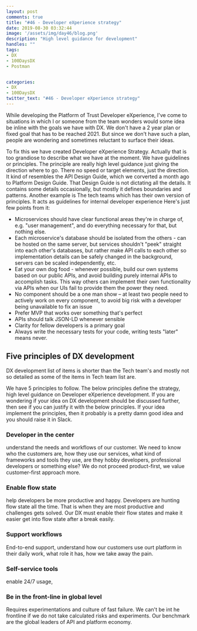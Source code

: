 ```yaml
---
layout: post
comments: true
title: "#46 - Developer eXperience strategy"
date: 2019-08-30 03:32:44
image: '/assets/img/day46/blog.png'
description: "High level guidance for development"
handles: "" 
tags:
- DX 
- 100DaysDX
- Postman


categories:
- DX
- 100DaysDX
twitter_text: "#46 - Developer eXperience strategy"
---
```


While developing the Platform of Trust Developer eXperience, I've come to situations in which I or someone from the team wonders would some idea be inline with the goals we have with DX. We don't have a 2 year plan or fixed goal that has to be reached 2021. But since we don't have such a plan, people are wondering and sometimes reluctant to surface their ideas. 

To fix this we have created Developer eXperience Strategy. Actually that is too grandiose to describe what we have at the moment. We have guidelines or principles. The principle are really high level guidance just giving the direction where to go. There no speed or target elements, just the direction. It kind of resembles the API Design Guide, which we corverted a month ago to Platform Design Guide. That Design Guide is not dictating all the details. It contains some details occasionally, but mostly it defines boundaries and patterns. Another example is The tech teams which has their own version of principles. It acts as guidelines for internal developer experience Here's just few points from it: 

- Microservices should have clear functional areas they're in charge of, e.g. "user management", and do everything necessary for that, but nothing else.
- Each microservice's database should be isolated from the others - can be hosted on the same server, but services shouldn't "peek" straight into each other's databases, but rather make API calls to each other so implementation details can be safely changed in the background, servers can be scaled independently, etc.
- Eat your own dog food - whenever possible, build our own systems based on our public APIs, and avoid building purely internal APIs to accomplish tasks. This way others can implement their own functionality via APIs when our UIs fail to provide them the power they need.
- No component should be a one man show – at least two people need to actively work on every component, to avoid big risk with a developer being unavailable to fix an issue
- Prefer MVP that works over something that's perfect
- APIs should talk JSON-LD whenever sensible
- Clarity for fellow developers is a primary goal
- Always write the necessary tests for your code, writing tests "later" means never.

## Five principles of DX development 

DX development list of items is shorter than the Tech team's and mostly not so detailed as some of the items in Tech team list are. 

We have 5 principles to follow. The below principles define the strategy, high level guidance on Developer eXperience development. If you are wondering if your idea on DX development should be discussed further, then see if you can justify it with the below principles. If your idea implement the principles, then it probably is a pretty damn good idea and you should raise it in Slack. 

### Developer in the center

understand the needs and workflows of our customer. We need to know who the customers are, how they use our services, what kind of frameworks and tools they use, are they hobby developers, professional developers or something else? We do not proceed product-first, we value customer-first approach more. 

### Enable flow state

help developers be more productive and happy. Developers are hunting flow state all the time. That is when they are most productive and challenges gets solved. Our DX must enable their flow states and make it easier get into flow state after a break easily. 

### Support workflows

End-to-end support, understand how our customers use ourt platform in their daily work, what role it has, how we take away the pain. 

### Self-service tools

enable 24/7 usage, 

### Be in the front-line in global level

Requires experimentations and culture of fast failure. We can't be int he frontline if we do not take calculated risks and experiments. Our benchmark are the global leaders of API and platform economy. 

